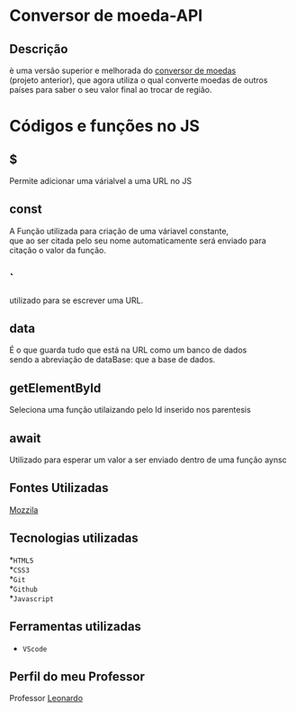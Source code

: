 # Conversor de moeda-API

## Descrição
è uma versão superior e melhorada do [conversor de moedas](https://github.com/EricMoreira1/Conversor.git)<br>
(projeto anterior), que agora utiliza o qual converte moedas de outros<br>
países para saber o seu valor final ao trocar de região.

# Códigos e funções no JS

## $
Permite adicionar uma várialvel a uma URL no JS

## const
A Função utilizada para criação de uma váriavel constante,<br>
 que ao ser citada pelo seu nome automaticamente será enviado para citação o valor da função.

## `
utilizado para se escrever uma URL.

## data
É o que guarda tudo que está na URL como um banco de dados<br>
 sendo a abreviação de dataBase: que a base de dados.

## getElementById
Seleciona uma função utilaizando pelo Id inserido nos parentesis<br>

## await
Utilizado para esperar um valor a ser enviado dentro de uma função aynsc<br>

## Fontes Utilizadas
[Mozzila](https://developer.mozilla.org/en-US/docs/Web/API/Document/getElementById/)

## Tecnologias utilizadas 
*`HTML5`<br>
*`CSS3`<br>
*`Git`<br>
*`Github`<br>
*`Javascript`<br>

## Ferramentas utilizadas 
* `VScode` 

## Perfil do meu Professor
Professor [Leonardo](https://github.com/leonardorochamarista)
